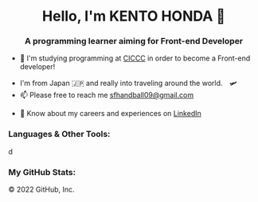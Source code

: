    <h1 align="center">Hello, I'm KENTO HONDA 👋</h1>
<h3 align="center">A programming learner aiming for Front-end Developer</h3>

- 👦 I'm studying programming at [CICCC](https://ciccc.ca/) in order to become a Front-end developer!
<!-- - 🔭 Sometimes helping [Boost Note](https://github.com/BoostIO/BoostNote-App) -->
- I'm from Japan 🇯🇵 and really into traveling around the world.　🛩
- 📫 Please free to reach me sfhandball09@gmail.com
<!-- - 👩‍💻 All of my projects are available on [my portfolio website](https://ellekasai.com/) -->
- 📄 Know about my careers and experiences on [LinkedIn](https://www.linkedin.com/in/kento-honda-342a7a227/)

<h3 align="left">Languages & Other Tools:</h3>d<p align="left">


<h3 align="left">My GitHub Stats:</h3>

© 2022 GitHub, Inc.
